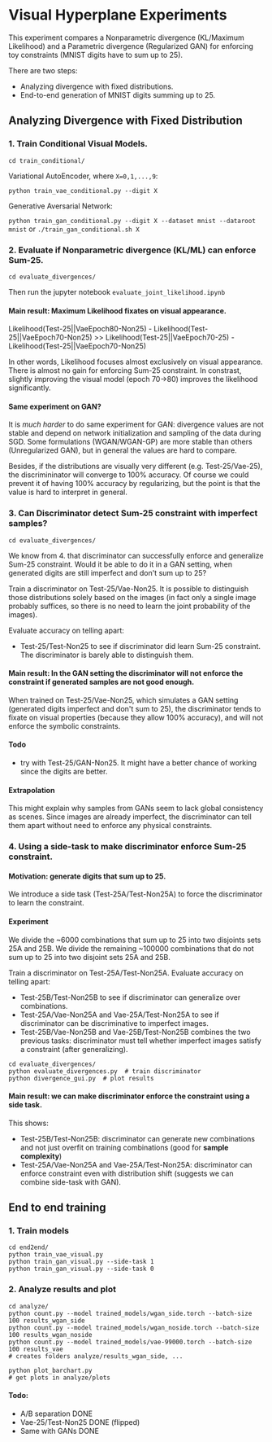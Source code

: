 # Visual Hyperplane Experiments

This experiment compares a Nonparametric divergence (KL/Maximum Likelihood)
and a Parametric divergence (Regularized GAN) for enforcing toy constraints 
(MNIST digits have to sum up to 25).

There are two steps:
- Analyzing divergence with fixed distributions.
- End-to-end generation of MNIST digits summing up to 25.

## Analyzing Divergence with Fixed Distribution

### 1. Train Conditional Visual Models.

```cd train_conditional/```

Variational AutoEncoder, where `X=0,1,...,9`:

```python train_vae_conditional.py --digit X```

Generative Aversarial Network:

```python train_gan_conditional.py --digit X --dataset mnist --dataroot mnist```
or
```./train_gan_conditional.sh X```


### 2. Evaluate if Nonparametric divergence (KL/ML) can enforce Sum-25.

```cd evaluate_divergences/```

Then run the jupyter notebook `evaluate_joint_likelihood.ipynb`

#### Main result: Maximum Likelihood fixates on visual appearance.

Likelihood(Test-25||VaeEpoch80-Non25) - Likelihood(Test-25||VaeEpoch70-Non25) >> 
Likelihood(Test-25||VaeEpoch70-25) - Likelihood(Test-25||VaeEpoch70-Non25)

In other words, Likelihood focuses almost exclusively on visual appearance. There is almost no gain for enforcing Sum-25 constraint. In constrast, slightly improving the visual model (epoch 70->80) improves the likelihood significantly.

#### Same experiment on GAN?
It is *much harder* to do same experiment for GAN: divergence values are not stable and depend on network initialization and sampling of the data during SGD. Some formulations (WGAN/WGAN-GP) are more stable than others (Unregularized GAN), but in general the values are hard to compare.

Besides, if the distributions are visually very different (e.g. Test-25/Vae-25), the discrimininator will converge to 100% accuracy. Of course we could prevent it of having 100% accuracy by regularizing, but the point is that the value is hard to interpret in general.


### 3. Can Discriminator detect Sum-25 constraint with imperfect samples?

```cd evaluate_divergences/```

We know from 4. that discriminator can successfully enforce and generalize Sum-25 constraint.
Would it be able to do it in a GAN setting, when generated digits are still imperfect and don't sum up to 25?


Train a discriminator on Test-25/Vae-Non25. 
It is possible to distinguish those distributions solely based on the images (in fact only a single image probably suffices, so there is no need to learn the joint probability of the images).

Evaluate accuracy on telling apart:
- Test-25/Test-Non25 to see if discriminator did learn Sum-25 constraint. The discriminator is barely able to distinguish them.

#### Main result: In the GAN setting the discriminator will not enforce the constraint if generated samples are not good enough.

When trained on Test-25/Vae-Non25, which simulates a GAN setting (generated digits imperfect and don't sum to 25),
the discriminator tends to fixate on visual properties (because they allow 100% accuracy), and will not enforce the symbolic constraints.

#### Todo
- try with Test-25/GAN-Non25. It might have a better chance of working since the digits are better.

#### Extrapolation
This might explain why samples from GANs seem to lack global consistency as scenes. Since images are already imperfect, the discriminator can tell them apart without need to enforce any physical constraints.


### 4. Using a side-task to make discriminator enforce Sum-25 constraint.

#### Motivation: generate digits that sum up to 25.

We introduce a side task (Test-25A/Test-Non25A) to force the discriminator to learn the constraint.

#### Experiment
We divide the ~6000 combinations that sum up to 25 into two disjoints sets 25A and 25B.
We divide the remaining ~100000 combinations that do not sum up to 25 into two disjoint sets 25A and 25B.

Train a discriminator on Test-25A/Test-Non25A.
Evaluate accuracy on telling apart:
- Test-25B/Test-Non25B to see if discriminator can generalize over combinations.
- Test-25A/Vae-Non25A and Vae-25A/Test-Non25A  to see if discriminator can be discriminative to imperfect images.
- Test-25B/Vae-Non25B and Vae-25B/Test-Non25B combines the two previous tasks: discriminator must tell whether imperfect images satisfy a constraint (after generalizing).

```
cd evaluate_divergences/
python evaluate_divergences.py  # train discriminator
python divergence_gui.py  # plot results
```

#### Main result: we can make discriminator enforce the constraint using a side task.

This shows:
- Test-25B/Test-Non25B: discriminator can generate new combinations and not just overfit on training combinations (good for **sample complexity**)
- Test-25A/Vae-Non25A and Vae-25A/Test-Non25A: discriminator can enforce constraint even with distribution shift (suggests we can combine side-task with GAN).

## End to end training

### 1. Train models

```
cd end2end/
python train_vae_visual.py
python train_gan_visual.py --side-task 1
python train_gan_visual.py --side-task 0
```

### 2. Analyze results and plot

```
cd analyze/
python count.py --model trained_models/wgan_side.torch --batch-size 100 results_wgan_side
python count.py --model trained_models/wgan_noside.torch --batch-size 100 results_wgan_noside
python count.py --model trained_models/vae-99000.torch --batch-size 100 results_vae
# creates folders analyze/results_wgan_side, ...

python plot_barchart.py
# get plots in analyze/plots
```


#### Todo:
- A/B separation DONE
- Vae-25/Test-Non25 DONE (flipped)
- Same with GANs DONE
